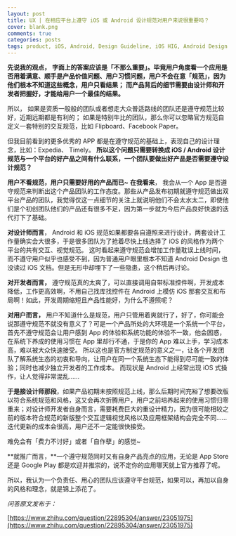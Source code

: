```yaml
---
layout: post
title: UX | 在相应平台上遵守 iOS 或 Android 设计规范对用户来说很重要吗？
cover: blank.png
comments: true
categories: posts
tags: product, iOS, Android, Design Guideline, iOS HIG, Android Design
---
```


**先说我的观点，**
**字面上的答案应该是「不那么重要」。毕竟用户角度看一个应用是否用着满意、顺手是产品价值问题、用户习惯问题，用户不会在意「规范」，因为他们根本不知道这些概念，用户只看结果；**
**而产品背后的细节需要由设计师和开发者把握好，才能给用户一个最佳的结果。**

所以，
如果是资质一般般的团队或者想走大众普适路线的团队还是遵守规范比较好，近期远期都是有利的；
如果是特别牛比的团队，那么你可以忽略官方规范自定义一套特别的交互规范，比如 Flipboard、Facebook Paper。

但我目前看到的更多优秀的 APP 都是在遵守规范的基础上，表现自己的设计理念，比如：Expedia、 Timely。
**所以这个问题只需要转换成 iOS / Android 设计规范与一个平台的好产品之间有什么联系，一个团队要做出好产品是否需要遵守设计规范？**

**用户不看规范，用户只需要好用的产品而已~**
**在我看来**，
我会从一个 App 是否遵守规范来判断出这个产品团队的工作态度。那些从产品发布初期就遵守规范做出双平台产品的团队，我觉得仅这一点细节的关注上就说明他们不会太水太二，即使他们是个初创团队他们的产品还有很多不足，因为第一步就为今后产品良好快速的迭代打下了基础。

**对设计师而言**，
Android 和 iOS 规范如果都要各自遵照来进行设计，两套设计工作量确实会大很多，于是很多团队为了抢着尽快上线选择了 iOS 的风格作为两个平台的共有交互、视觉规范。
这时看起来遵守规范会增加工作量耽误上线时间，而不遵守用户似乎也感受不到，因为普通用户眼里根本不知道 Android Design 也没读过 iOS 文档。但是无形中却埋下了一些隐患，这个稍后再讨论。

**对开发者而言，**
遵守规范真的太爽了，可以直接调用自带标准控件啊，开发成本降低，工作更高效啊，不用自己找库找控件在 Android 上模仿 iOS 那套交互和布局啊！如此，开发周期缩短且产品性能好，为什么不遵照呢？

**对用户而言，**
用户不知道什么是规范，用户只管用着爽就行了，好了，你可能会说那遵守规范不就没有意义了？可是一个产品所处的大环境是一个系统一个平台，首先不遵守规范会让用户感到 App 的体验和系统功能的体验不一致，他会困惑，在系统下养成的使用习惯在 App 里却行不通，于是你的 App 难以上手，学习成本高，难以被大众快速接受。
所以这也是官方制定规范的意义之一，让各个开发团队了解系统生态的初衷和导向，让用户在同一个系统生态下能得到尽可能一致的体验；同时也减少独立开发者的工作成本。
而现状是 Android 上经常出现 iOS 式操作，让人觉得非常混乱……

**于是接设计师那段**，如果产品初期未按照规范上线，那么后期时间充裕了想要改版以符合系统规范和风格，这又会再次折腾用户，用户之前培养起来的使用习惯归零重来；对设计师开发者自身而言，需要耗费巨大的重设计精力，因为很可能相较之前的版本符合规范的新版整个交互逻辑视觉风格以及应用框架结构会完全不同…… 迭代更新的成本会很高，用户还不一定能很快接受。

难免会有「费力不讨好」或者「自作孽」的感觉~

**就推广而言，**一个遵守规范同时又有自身产品亮点的应用，无论是 App Store 还是 Google Play 都是欢迎并推崇的，说不定你的应用哪天就上官方推荐了呢。

所以，我认为一个负责任、用心的团队应该遵守平台规范，如果可以，再加以自身的风格和理念，就是锦上添花了。

_问答原文发布于：_

[https://www.zhihu.com/question/22895304/answer/23051975](https://www.zhihu.com/question/22895304/answer/23051975)
